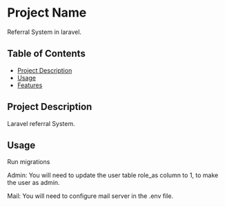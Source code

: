 # Project Name

Referral System in laravel.

## Table of Contents

- [Project Description](#project-description)
- [Usage](#usage)
- [Features](#features)

## Project Description

Laravel referral System.

## Usage
Run migrations


Admin: You will need to update the user table role_as column to 1, to make the user as admin.


Mail: You will need to configure mail server in the .env file.
